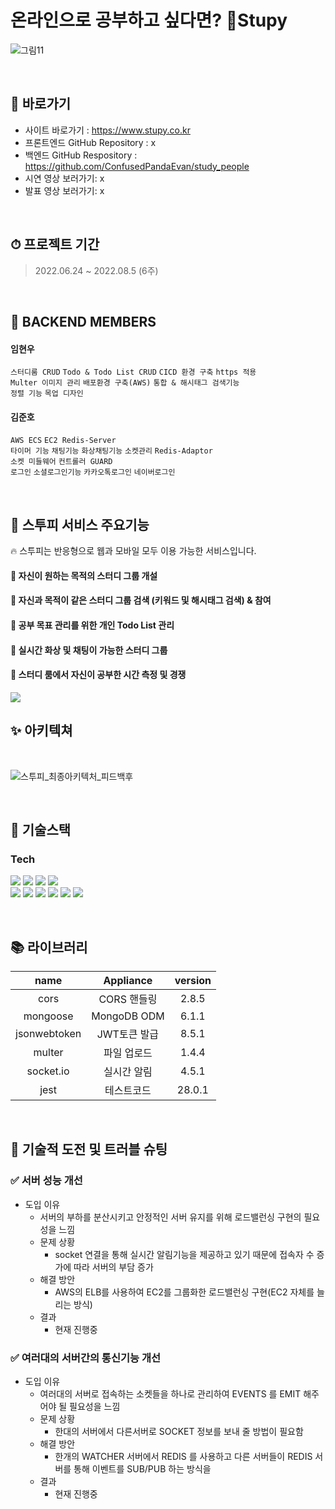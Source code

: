 # 온라인으로 공부하고 싶다면? 👨‍Stupy
![그림11](https://blog.kakaocdn.net/dn/cCqYjw/btrII12IHL1/8kIz1BK1UT8eveJk997OM1/img.png)

<br>

## 📌 바로가기
- 사이트 바로가기 : https://www.stupy.co.kr
- 프론트엔드 GitHub Repository : x
- 백엔드 GitHub Respository : https://github.com/ConfusedPandaEvan/study_people
- 시연 영상 보러가기: x
- 발표 영상 보러가기: x

<br>

## ⏱ 프로젝트 기간
> 2022.06.24 ~ 2022.08.5 (6주)

<br>

## 👾 BACKEND MEMBERS
#### 임현우 

`스터디룸 CRUD` `Todo & Todo List CRUD` `CICD 환경 구축` `https 적용` 
</br>
`Multer 이미지 관리` `배포환경 구축(AWS)` `통합 & 해시태그 검색기능` 
</br>
 `정렬 기능` `목업 디자인` 

#### 김준호

`AWS ECS` `EC2 Redis-Server` 
<br/>
`타이머 기능` `채팅기능` `화상채팅기능` `소켓관리` `Redis-Adaptor` 
<br/>
`소켓 미들웨어` `컨트롤러 GUARD`
<br/>
`로그인` `소셜로그인기능` `카카오톡로그인` `네이버로그인` 
<br/>


<br>

## 🌈 스투피 서비스 주요기능
<p6> 🔥 스투피는 반응형으로 웹과 모바일 모두 이용 가능한 서비스입니다.</p6>
#### 🔔 자신이 원하는 목적의 스터디 그룹 개설
#### 🔔 자신과 목적이 같은 스터디 그룹 검색 (키워드 및 해시태그 검색) & 참여
#### 🔔 공부 목표 관리를 위한 개인 Todo List 관리
#### 🔔 실시간 화상 및 채팅이 가능한 스터디 그룹
#### 🔔 스터디 룸에서 자신이 공부한 시간 측정 및 경쟁 

<img src="https://img1.daumcdn.net/thumb/R1280x0/?scode=mtistory2&fname=https%3A%2F%2Fblog.kakaocdn.net%2Fdn%2Fb0vTqK%2FbtrIEYyXZgk%2FJjYuPPCwbBOx1Bxx1gYocK%2Fimg.png">

<br>

## ✨ 아키텍쳐
<br>

![스투피_최종아키텍처_피드백후](https://blog.kakaocdn.net/dn/dGq0X9/btrIH7a2hMa/BrFHGtydDhBctqu3w8UVsk/img.png)

<br>

## 🔨 기술스택
### **Tech**
<p>
<img src='https://img.shields.io/badge/javascript-F7DF1E?logo=javascript'/>
<img src='https://img.shields.io/badge/Node-version16.13.1-green?logo=Node.js'/>
<img src='https://img.shields.io/badge/Express-v4.17.13-black?logo=Express'/>
<img src='https://img.shields.io/badge/MongoDB-version111-green?logo=mongodb'/>
<br>
<img src='https://img.shields.io/badge/socket.io-v4.4.1-white?logo=Socket.io'/>
<img src='https://img.shields.io/badge/prettier-v2.5.1-pink?logo=prettier'/>
<img src="https://img.shields.io/badge/Passport-v0.5.2-34E27A?logo=Passport&logoColor=white" />
<img src="https://img.shields.io/badge/JsonWebToken-v8.5.1-8a8a8a?logo=JSON Web Tokens&logoColor=white" />
<img src="https://img.shields.io/badge/Git hub-000000?logo=Github&logoColor=white" />
<img src="https://img.shields.io/badge/PM2-000000?logo=PM2&logoColor=white" />
<br>
</p>

<br>

## 📚 라이브러리 
| name                | Appliance               | version  |
| :-----------------: | :---------------------: | :------: |
| cors                | CORS 핸들링             |2.8.5|
| mongoose            | MongoDB ODM             |6.1.1|
| jsonwebtoken        | JWT토큰 발급            |8.5.1|
| multer              | 파일 업로드             |1.4.4|
| socket.io           | 실시간 알림             |4.5.1|
| jest                | 테스트코드             |28.0.1|


<br>
   
## 🚀 기술적 도전 및 트러블 슈팅
### ✅ 서버 성능 개선
* 도입 이유
    - 서버의 부하를 분산시키고 안정적인 서버 유지를 위해 로드밸런싱 구현의 필요성을 느낌
  * 문제 상황
    - socket 연결을 통해 실시간 알림기능을 제공하고 있기 때문에 접속자 수 증가에 따라 서버의 부담 증가
  * 해결 방안 
    - AWS의 ELB를 사용하여 EC2를 그룹화한 로드밸런싱 구현(EC2 자체를 늘리는 방식)
  * 결과
    - 현재 진행중
### ✅ 여러대의 서버간의 통신기능 개선
* 도입 이유
    - 여러대의 서버로 접속하는 소켓들을 하나로 관리하여 EVENTS 를 EMIT 해주어야 될 필요성을 느낌
  * 문제 상황
    - 한대의 서버에서 다른서버로 SOCKET 정보를 보내 줄 방법이 필요함
  * 해결 방안 
    - 한개의 WATCHER 서버에서 REDIS 를 사용하고 다른 서버들이 REDIS 서버를 통해 이벤트를 SUB/PUB 하는 방식을 
  * 결과
    - 현재 진행중
